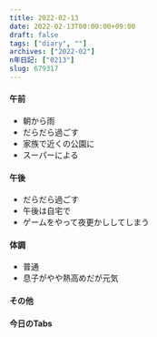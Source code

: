 ```yaml
---
title: 2022-02-13
date: 2022-02-13T00:00:00+09:00
draft: false
tags: ["diary", ""]
archives: ["2022-02"]
n年日記: ["0213"]
slug: 679317
---
```

#### 午前
- 朝から雨
- だらだら過ごす
- 家族で近くの公園に
- スーパーによる
#### 午後
- だらだら過ごす
- 午後は自宅で
- ゲームをやって夜更かししてしまう
#### 体調
- 普通
- 息子がやや熱高めだが元気
#### その他
#### 今日のTabs